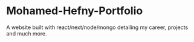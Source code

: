 # Mohamed-Hefny-Portfolio

A website built with react/next/node/mongo detailing my career, projects and much more.
